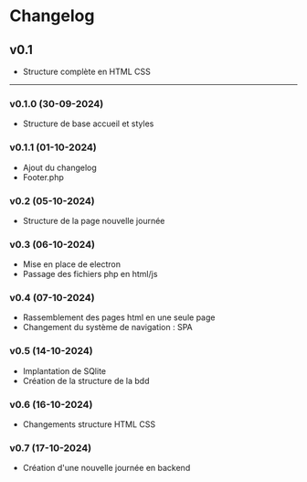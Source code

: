 # Changelog

## v0.1
- Structure complète en HTML CSS
<hr>

### v0.1.0 (30-09-2024)
- Structure de base accueil et styles

### v0.1.1 (01-10-2024)
- Ajout du changelog
- Footer.php

### v0.2 (05-10-2024)
- Structure de la page nouvelle journée

### v0.3 (06-10-2024)
- Mise en place de electron
- Passage des fichiers php en html/js

### v0.4 (07-10-2024)
- Rassemblement des pages html en une seule page
- Changement du système de navigation : SPA

### v0.5 (14-10-2024)
- Implantation de SQlite
- Création de la structure de la bdd

### v0.6 (16-10-2024)
- Changements structure HTML CSS

### v0.7 (17-10-2024)
- Création d'une nouvelle journée en backend